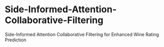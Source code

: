 # Side-Informed-Attention-Collaborative-Filtering
Side-Informed Attention Collaborative Filtering for Enhanced Wine Rating Prediction
